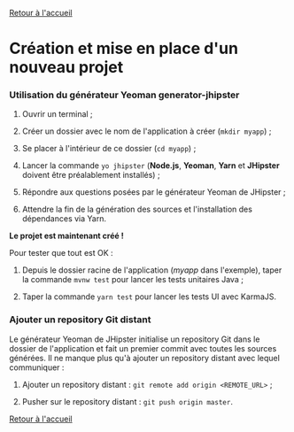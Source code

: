 [Retour à l'accueil](../README.md)

# Création et mise en place d'un nouveau projet

### Utilisation du générateur Yeoman generator-jhipster

1. Ouvrir un terminal ;

2. Créer un dossier avec le nom de l'application à créer (`mkdir myapp`) ;

3. Se placer à l'intérieur de ce dossier (`cd myapp`) ;

4. Lancer la commande `yo jhipster` (**Node.js**, **Yeoman**, **Yarn** et **JHipster** doivent être préalablement installés) ;

5. Répondre aux questions posées par le générateur Yeoman de JHipster ;

6. Attendre la fin de la génération des sources et l'installation des dépendances via Yarn.

**Le projet est maintenant créé !**

Pour tester que tout est OK :

1. Depuis le dossier racine de l'application (*myapp* dans l'exemple), taper la commande `mvnw test` pour lancer les tests unitaires Java ;

2. Taper la commande `yarn test` pour lancer les tests UI avec KarmaJS.


### Ajouter un repository Git distant

Le générateur Yeoman de JHipster initialise un repository Git dans le dossier de l'application et fait un premier commit avec toutes les sources générées. Il ne manque plus qu'à ajouter un repository distant avec lequel communiquer :

1. Ajouter un repository distant : `git remote add origin <REMOTE_URL>` ;

2. Pusher sur le repository distant : `git push origin master`.

[Retour à l'accueil](../README.md)


